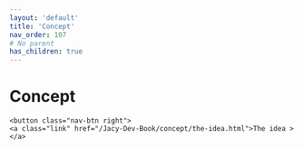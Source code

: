 ```yaml
---
layout: 'default'
title: 'Concept'
nav_order: 107
# No parent
has_children: true
---
```


# Concept
<div class="nav-btn-block">
    
    <button class="nav-btn right">
    <a class="link" href="/Jacy-Dev-Book/concept/the-idea.html">The idea ></a>
</button>

</div>
